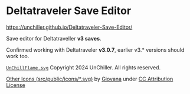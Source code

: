 # Deltatraveler Save Editor

<https://unchiller.github.io/Deltatraveler-Save-Editor/>

Save editor for Deltatraveller **v3 saves**.

Confirmed working with Deltatraveler **v3.0.7**, earlier v3.* versions should work too.

[`UnChillFlame.svg`](https://unchiller.github.io/UnChillFlame.svg) Copyright 2024 UnChiller. All rights reserved.

[Other Icons (src/public/icons/*.svg)](https://www.svgrepo.com/collection/iconship-interface-icons/) by [Giovana](https://www.figma.com/@d12da0b9_b193_4) under [CC Attribution License](https://creativecommons.org/licenses/by/4.0/)

